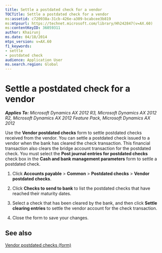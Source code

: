 ```yaml
---
title: Settle a postdated check for a vendor
TOCTitle: Settle a postdated check for a vendor
ms:assetid: c720938a-31cb-426e-a309-bcabcee3b819
ms:mtpsurl: https://technet.microsoft.com/library/Hh242847(v=AX.60)
ms:contentKeyID: 36059311
author: Khairunj
ms.date: 04/18/2014
mtps_version: v=AX.60
f1_keywords:
- settle
- postdated check
audience: Application User
ms.search.region: Global
---
```


# Settle a postdated check for a vendor 


_**Applies To:** Microsoft Dynamics AX 2012 R3, Microsoft Dynamics AX 2012 R2, Microsoft Dynamics AX 2012 Feature Pack, Microsoft Dynamics AX 2012_

Use the **Vendor postdated checks** form to settle postdated checks received from the vendor. You can settle a postdated check issued to a vendor when the bank has cleared the check transaction. This financial transaction also clears the bridge account transaction for the postdated check. You must select the **Post journal entries for postdated checks** check box in the **Cash and bank management parameters** form to settle a postdated check.

1.  Click **Accounts payable** \> **Common** \> **Postdated checks** \> **Vendor postdated checks**.

2.  Click **Checks to send to bank** to list the postdated checks that have reached their maturity dates.

3.  Select a check that has been cleared by the bank, and then click **Settle clearing entries** to settle the vendor account for the check transaction.

4.  Close the form to save your changes.

## See also

[Vendor postdated checks (form)](https://technet.microsoft.com/library/hh242868\(v=ax.60\))

  



